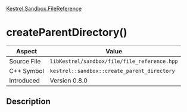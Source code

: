 [Kestrel.Sandbox.FileReference](index)
# createParentDirectory()
| Aspect | Value |
| --- | --- |
| Source File | `libKestrel/sandbox/file/file_reference.hpp` |
| C++ Symbol | `kestrel::sandbox::create_parent_directory` |
| Introduced | Version 0.8.0 |
## Description

